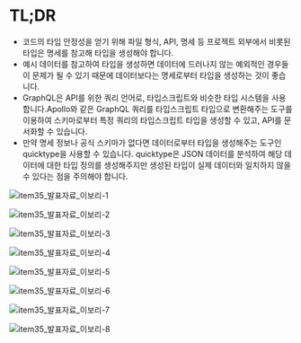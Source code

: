 # TL;DR
- 코드의 타입 안정성을 얻기 위해 파일 형식, API, 명세 등 프로젝트 외부에서 비롯된 타입은 명세를 참고해 타입을 생성해야 합니다.
- 예시 데이터를 참고하여 타입을 생성하면 데이터에 드러나지 않는 예외적인 경우들이 문제가 될 수 있기 때문에 데이터보다는 명세로부터 타입을 생성하는 것이 좋습니다.
- GraphQL은 API를 위한 쿼리 언어로, 타입스크립트와 비슷한 타입 시스템을 사용합니다.Apollo와 같은 GraphQL 쿼리를 타입스크립트 타입으로 변환해주는 도구를 이용하여 스키마로부터 특정 쿼리의 타입스크립트 타입을 생성할 수 있고, API를 문서화할 수 있습니다.
- 만약 명세 정보나 공식 스키마가 없다면 데이터로부터 타입을 생성해주는 도구인 quicktype을 사용할 수 있습니다. quicktype은 JSON 데이터를 분석하여 해당 데이터에 대한 타입 정의를 생성해주지만 생성된 타입이 실제 데이터와 일치하지 않을 수 있다는 점을 주의해야 합니다.

![item35_발표자료_이보리-1](https://github.com/Bori-github/Effective_TypeScript/assets/85009583/684d0354-fe6e-4368-9be3-43511ab579b8)

![item35_발표자료_이보리-2](https://github.com/Bori-github/Effective_TypeScript/assets/85009583/b7898dbb-8a6e-437b-9ca3-ac82ce5ff79f)

![item35_발표자료_이보리-3](https://github.com/Bori-github/Effective_TypeScript/assets/85009583/cb1f74a7-fa33-4519-8ddb-6938de2d5c48)

![item35_발표자료_이보리-4](https://github.com/Bori-github/Effective_TypeScript/assets/85009583/df73dcf8-35f7-44a7-b1d4-d22c6caf20fb)

![item35_발표자료_이보리-5](https://github.com/Bori-github/Effective_TypeScript/assets/85009583/0a92182e-6e00-41ff-86fb-9a864db6857a)

![item35_발표자료_이보리-6](https://github.com/Bori-github/Effective_TypeScript/assets/85009583/8f2ce37f-7184-42a4-aa2c-fadece9cc9ba)

![item35_발표자료_이보리-7](https://github.com/Bori-github/Effective_TypeScript/assets/85009583/42c5cc20-ed81-4328-a8aa-10c350f269e6)

![item35_발표자료_이보리-8](https://github.com/Bori-github/Effective_TypeScript/assets/85009583/99f2957a-31be-4729-b649-3eeb38135d74)
